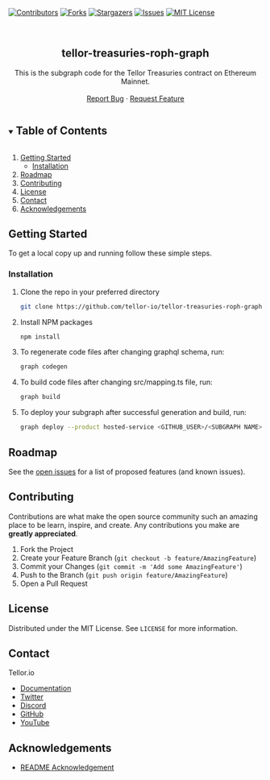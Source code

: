 <!--
*** Thanks for checking out the Best-README-Template. If you have a suggestion
*** that would make this better, please fork the repo and create a pull request
*** or simply open an issue with the tag "enhancement".
*** Thanks again! Now go create something AMAZING! :D
***
***
***
*** To avoid retyping too much info. Do a search and replace for the following:
*** github_username, repo_name, twitter_handle, email, project_title, project_description
-->



<!-- PROJECT SHIELDS -->
<!--
*** I'm using markdown "reference style" links for readability.
*** Reference links are enclosed in brackets [ ] instead of parentheses ( ).
*** See the bottom of this document for the declaration of the reference variables
*** for contributors-url, forks-url, etc. This is an optional, concise syntax you may use.
*** https://www.markdownguide.org/basic-syntax/#reference-style-links
-->
[![Contributors][contributors-shield]][contributors-url]
[![Forks][forks-shield]][forks-url]
[![Stargazers][stars-shield]][stars-url]
[![Issues][issues-shield]][issues-url]
[![MIT License][license-shield]][license-url]


<!-- PROJECT LOGO -->
<br />
<p align="center">
  <h2 align="center">tellor-treasuries-roph-graph</h2>

  <p align="center">
    This is the subgraph code for the Tellor Treasuries contract on Ethereum Mainnet.
    <br />
    <br />
    <a href="https://github.com/tellor-io/tellor-treasuries-roph-graph/issues">Report Bug</a>
    ·
    <a href="https://github.com/tellor-io/tellor-treasuries-roph-graph/issues">Request Feature</a>
  </p>
</p>



<!-- TABLE OF CONTENTS -->
<details open="open">
  <summary><h2 style="display: inline-block">Table of Contents</h2></summary>
  <ol>
    <li>
      <a href="#getting-started">Getting Started</a>
      <ul>
        <li><a href="#installation">Installation</a></li>
      </ul>
    </li>
    <li><a href="#roadmap">Roadmap</a></li>
    <li><a href="#contributing">Contributing</a></li>
    <li><a href="#license">License</a></li>
    <li><a href="#contact">Contact</a></li>
    <li><a href="#acknowledgements">Acknowledgements</a></li>
  </ol>
</details>



<!-- GETTING STARTED -->
## Getting Started

To get a local copy up and running follow these simple steps.

### Installation

1. Clone the repo in your preferred directory
   ```sh
   git clone https://github.com/tellor-io/tellor-treasuries-roph-graph.git
   ```
2. Install NPM packages
   ```sh
   npm install
   ```
3. To regenerate code files after changing graphql schema, run:
   ```sh
   graph codegen
   ```
4. To build code files after changing src/mapping.ts file, run:
   ```sh
   graph build
   ```
5. To deploy your subgraph after successful generation and build, run:
   ```sh
   graph deploy --product hosted-service <GITHUB_USER>/<SUBGRAPH NAME>
   ```


<!-- ROADMAP -->
## Roadmap

See the [open issues](https://github.com/tellor-io/tellor-treasuries-roph-graph/issues) for a list of proposed features (and known issues).

<!-- CONTRIBUTING -->
## Contributing

Contributions are what make the open source community such an amazing place to be learn, inspire, and create. Any contributions you make are **greatly appreciated**.

1. Fork the Project
2. Create your Feature Branch (`git checkout -b feature/AmazingFeature`)
3. Commit your Changes (`git commit -m 'Add some AmazingFeature'`)
4. Push to the Branch (`git push origin feature/AmazingFeature`)
5. Open a Pull Request

<!-- LICENSE -->
## License

Distributed under the MIT License. See `LICENSE` for more information.

<!-- CONTACT -->
## Contact

Tellor.io 
- [Documentation](https://docs.tellor.io/tellor/)
- [Twitter](https://twitter.com/WeAreTellor)
- [Discord](https://discord.gg/NP7fmzr5)
- [GitHub](https://github.com/tellor-io)
- [YouTube](https://www.youtube.com/tellor)

<!-- ACKNOWLEDGEMENTS -->

## Acknowledgements

* [README Acknowledgement](https://github.com/othneildrew/Best-README-Template)

<!-- MARKDOWN LINKS & IMAGES -->
<!-- https://www.markdownguide.org/basic-syntax/#reference-style-links -->
[contributors-shield]: https://img.shields.io/github/contributors/tellor-io/tellor-treasuries-roph-graph.svg?style=for-the-badge
[contributors-url]: https://github.com/tellor-io/tellor-treasuries-roph-graph/graphs/contributors
[forks-shield]: https://img.shields.io/github/forks/tellor-io/tellor-treasuries-roph-graph.svg?style=for-the-badge
[forks-url]: https://github.com/tellor-io/tellor-treasuries-roph-graph/network/members
[stars-shield]: https://img.shields.io/github/stars/tellor-io/tellor-treasuries-roph-graph.svg?style=for-the-badge
[stars-url]: https://github.com/tellor-io/tellor-treasuries-roph-graph/stargazers
[issues-shield]: https://img.shields.io/github/issues/tellor-io/tellor-treasuries-roph-graph.svg?style=for-the-badge
[issues-url]: https://github.com/tellor-io/tellor-treasuries-roph-graph/issues
[license-shield]: https://img.shields.io/github/license/tellor-io/tellor-treasuries-roph-graph.svg?style=for-the-badge
[license-url]: https://github.com/tellor-io/tellor-treasuries-roph-graph/blob/main/LICENSE.txt
